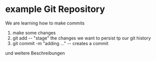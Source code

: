 # example Git Repository

We are learning how to make commits

1. make some changes
2. git add -- "stage" the changes we want to persist tp our git history
3. git commit -m "adding ..." -- creates a commit

und weitere Beschreibungen